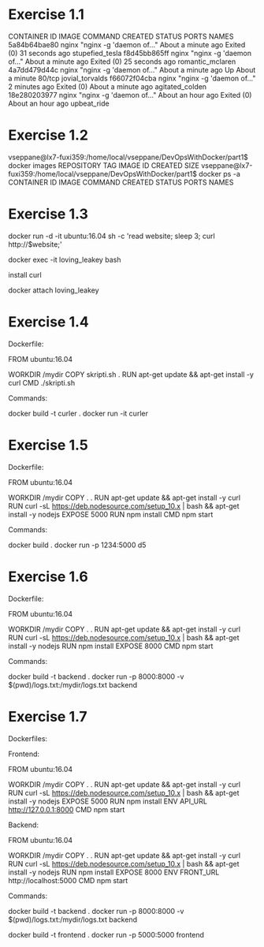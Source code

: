 # Exercise 1.1

CONTAINER ID        IMAGE               COMMAND                  CREATED              STATUS                          PORTS               NAMES
5a84b64bae80        nginx               "nginx -g 'daemon of…"   About a minute ago   Exited (0) 31 seconds ago                           stupefied_tesla
f8d45bb865ff        nginx               "nginx -g 'daemon of…"   About a minute ago   Exited (0) 25 seconds ago                           romantic_mclaren
4a7dd479d44c        nginx               "nginx -g 'daemon of…"   About a minute ago   Up About a minute               80/tcp              jovial_torvalds
f66072f04cba        nginx               "nginx -g 'daemon of…"   2 minutes ago        Exited (0) About a minute ago                       agitated_colden
18e280203977        nginx               "nginx -g 'daemon of…"   About an hour ago    Exited (0) About an hour ago                        upbeat_ride

# Exercise 1.2

vseppane@lx7-fuxi359:/home/local/vseppane/DevOpsWithDocker/part1$ docker images
REPOSITORY          TAG                 IMAGE ID            CREATED             SIZE
vseppane@lx7-fuxi359:/home/local/vseppane/DevOpsWithDocker/part1$ docker ps -a
CONTAINER ID        IMAGE               COMMAND             CREATED             STATUS              PORTS               NAMES

# Exercise 1.3

docker run -d -it ubuntu:16.04 sh -c 'read website; sleep 3; curl http://$website;'

docker exec -it loving_leakey bash

install curl

docker attach loving_leakey

# Exercise 1.4

Dockerfile:

FROM ubuntu:16.04

WORKDIR /mydir
COPY skripti.sh .
RUN apt-get update && apt-get install -y curl
CMD ./skripti.sh

Commands:

docker build -t curler .
docker run -it curler

# Exercise 1.5

Dockerfile:

FROM ubuntu:16.04

WORKDIR /mydir
COPY . .
RUN apt-get update && apt-get install -y curl
RUN curl -sL https://deb.nodesource.com/setup_10.x | bash && apt-get install -y nodejs
EXPOSE 5000
RUN npm install
CMD npm start

Commands:

docker build .
docker run -p 1234:5000 d5

# Exercise 1.6

Dockerfile:

FROM ubuntu:16.04

WORKDIR /mydir
COPY . .
RUN apt-get update && apt-get install -y curl
RUN curl -sL https://deb.nodesource.com/setup_10.x | bash && apt-get install -y nodejs
RUN npm install
EXPOSE 8000
CMD npm start

Commands:

docker build -t backend .
docker run -p 8000:8000 -v $(pwd)/logs.txt:/mydir/logs.txt backend

# Exercise 1.7

Dockerfiles:

Frontend:

FROM ubuntu:16.04

WORKDIR /mydir
COPY . .
RUN apt-get update && apt-get install -y curl
RUN curl -sL https://deb.nodesource.com/setup_10.x | bash && apt-get install -y nodejs
EXPOSE 5000
RUN npm install
ENV API_URL http://127.0.0.1:8000
CMD npm start

Backend:

FROM ubuntu:16.04

WORKDIR /mydir
COPY . .
RUN apt-get update && apt-get install -y curl
RUN curl -sL https://deb.nodesource.com/setup_10.x | bash && apt-get install -y nodejs
RUN npm install
EXPOSE 8000
ENV FRONT_URL http://localhost:5000
CMD npm start

Commands:

docker build -t backend .
docker run -p 8000:8000 -v $(pwd)/logs.txt:/mydir/logs.txt backend

docker build -t frontend .
docker run -p 5000:5000 frontend